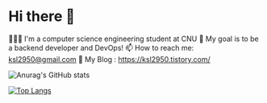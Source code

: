 # Hi there 👋
👩🏻‍💻 I'm a computer science engineering student at CNU
🌱 My goal is to be a backend developer and DevOps!
📫 How to reach me: ksl2950@gmail.com
🤍 My Blog : https://ksl2950.tistory.com/

![Anurag's GitHub stats](https://github-readme-stats.vercel.app/api?username=llbllhllk&show_icons=true&theme=buefy)

[![Top Langs](https://github-readme-stats.vercel.app/api/top-langs/?username=llbllhllk&layout=compact)](https://github.com/anuraghazra/github-readme-stats)

<!--
**llbllhllk/llbllhllk** is a ✨ _special_ ✨ repository because its `README.md` (this file) appears on your GitHub profile.

Here are some ideas to get you started:

- 🔭 I’m currently working on ...
- 🌱 I’m currently learning ...
- 👯 I’m looking to collaborate on ...
- 🤔 I’m looking for help with ...
- 💬 Ask me about ...
- 📫 How to reach me: ...
- 😄 Pronouns: ...
- ⚡ Fun fact: ...
-->
